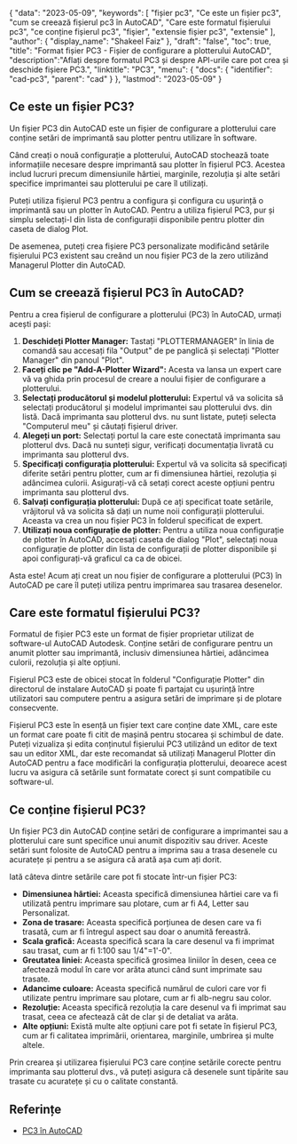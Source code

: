 {
"data": "2023-05-09",
  "keywords": [
"fișier pc3",
"Ce este un fișier pc3",
"cum se creează fișierul pc3 în AutoCAD",
"Care este formatul fișierului pc3",
"ce conține fișierul pc3",
"fişier",
"extensie fișier pc3",
"extensie"
],
  "author": {
"display_name": "Shakeel Faiz"
},
"draft": "false",
"toc": true,
"title": "Format fișier PC3 - Fișier de configurare a plotterului AutoCAD",
  "description":"Aflați despre formatul PC3 și despre API-urile care pot crea și deschide fișiere PC3.",
"linktitle": "PC3",
  "menu": {
    "docs": {
      "identifier": "cad-pc3",
      "parent": "cad"
}
},
"lastmod": "2023-05-09"
}

## Ce este un fișier PC3?

Un fișier PC3 din AutoCAD este un fișier de configurare a plotterului care conține setări de imprimantă sau plotter pentru utilizare în software.

Când creați o nouă configurație a plotterului, AutoCAD stochează toate informațiile necesare despre imprimantă sau plotter în fișierul PC3. Acestea includ lucruri precum dimensiunile hârtiei, marginile, rezoluția și alte setări specifice imprimantei sau plotterului pe care îl utilizați.

Puteți utiliza fișierul PC3 pentru a configura și configura cu ușurință o imprimantă sau un plotter în AutoCAD. Pentru a utiliza fișierul PC3, pur și simplu selectați-l din lista de configurații disponibile pentru plotter din caseta de dialog Plot.

De asemenea, puteți crea fișiere PC3 personalizate modificând setările fișierului PC3 existent sau creând un nou fișier PC3 de la zero utilizând Managerul Plotter din AutoCAD.

## Cum se creează fișierul PC3 în AutoCAD?

Pentru a crea fișierul de configurare a plotterului (PC3) în AutoCAD, urmați acești pași:

1. **Deschideți Plotter Manager:** Tastați "PLOTTERMANAGER" în linia de comandă sau accesați fila "Output" de pe panglică și selectați "Plotter Manager" din panoul "Plot".
2. **Faceți clic pe "Add-A-Plotter Wizard":** Acesta va lansa un expert care vă va ghida prin procesul de creare a noului fișier de configurare a plotterului.
3. **Selectați producătorul și modelul plotterului:** Expertul vă va solicita să selectați producătorul și modelul imprimantei sau plotterului dvs. din listă. Dacă imprimanta sau plotterul dvs. nu sunt listate, puteți selecta "Computerul meu" și căutați fișierul driver.
4. **Alegeți un port:** Selectați portul la care este conectată imprimanta sau plotterul dvs. Dacă nu sunteți sigur, verificați documentația livrată cu imprimanta sau plotterul dvs.
5. **Specificați configurația plotterului:** Expertul vă va solicita să specificați diferite setări pentru plotter, cum ar fi dimensiunea hârtiei, rezoluția și adâncimea culorii. Asigurați-vă că setați corect aceste opțiuni pentru imprimanta sau plotterul dvs.
6. **Salvați configurația plotterului:** După ce ați specificat toate setările, vrăjitorul vă va solicita să dați un nume noii configurații plotterului. Aceasta va crea un nou fișier PC3 în folderul specificat de expert.
7. **Utilizați noua configurație de plotter:** Pentru a utiliza noua configurație de plotter în AutoCAD, accesați caseta de dialog "Plot", selectați noua configurație de plotter din lista de configurații de plotter disponibile și apoi configurați-vă graficul ca ca de obicei.

Asta este! Acum ați creat un nou fișier de configurare a plotterului (PC3) în AutoCAD pe care îl puteți utiliza pentru imprimarea sau trasarea desenelor.

## Care este formatul fișierului PC3?

Formatul de fișier PC3 este un format de fișier proprietar utilizat de software-ul AutoCAD Autodesk. Conține setări de configurare pentru un anumit plotter sau imprimantă, inclusiv dimensiunea hârtiei, adâncimea culorii, rezoluția și alte opțiuni.

Fișierul PC3 este de obicei stocat în folderul "Configurație Plotter" din directorul de instalare AutoCAD și poate fi partajat cu ușurință între utilizatori sau computere pentru a asigura setări de imprimare și de plotare consecvente.

Fișierul PC3 este în esență un fișier text care conține date XML, care este un format care poate fi citit de mașină pentru stocarea și schimbul de date. Puteți vizualiza și edita conținutul fișierului PC3 utilizând un editor de text sau un editor XML, dar este recomandat să utilizați Managerul Plotter din AutoCAD pentru a face modificări la configurația plotterului, deoarece acest lucru va asigura că setările sunt formatate corect și sunt compatibile cu software-ul.

## Ce conține fișierul PC3?

Un fișier PC3 din AutoCAD conține setări de configurare a imprimantei sau a plotterului care sunt specifice unui anumit dispozitiv sau driver. Aceste setări sunt folosite de AutoCAD pentru a imprima sau a trasa desenele cu acuratețe și pentru a se asigura că arată așa cum ați dorit.

Iată câteva dintre setările care pot fi stocate într-un fișier PC3:

- **Dimensiunea hârtiei:** Aceasta specifică dimensiunea hârtiei care va fi utilizată pentru imprimare sau plotare, cum ar fi A4, Letter sau Personalizat.
- **Zona de trasare:** Aceasta specifică porțiunea de desen care va fi trasată, cum ar fi întregul aspect sau doar o anumită fereastră.
- **Scala grafică:** Aceasta specifică scara la care desenul va fi imprimat sau trasat, cum ar fi 1:100 sau 1/4"=1'-0".
- **Greutatea liniei:** Aceasta specifică grosimea liniilor în desen, ceea ce afectează modul în care vor arăta atunci când sunt imprimate sau trasate.
- **Adancime culoare:** Aceasta specifică numărul de culori care vor fi utilizate pentru imprimare sau plotare, cum ar fi alb-negru sau color.
- **Rezoluție:** Aceasta specifică rezoluția la care desenul va fi imprimat sau trasat, ceea ce afectează cât de clar și de detaliat va arăta.
- **Alte opțiuni:** Există multe alte opțiuni care pot fi setate în fișierul PC3, cum ar fi calitatea imprimării, orientarea, marginile, umbrirea și multe altele.

Prin crearea și utilizarea fișierului PC3 care conține setările corecte pentru imprimanta sau plotterul dvs., vă puteți asigura că desenele sunt tipărite sau trasate cu acuratețe și cu o calitate constantă.

## Referințe
* [PC3 în AutoCAD](https://www.autodesk.com/support/technical/article/caas/sfdcarticles/sfdcarticles/Creating-plotter-configuration-files-PC3.html)

